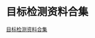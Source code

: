 # 目标检测资料合集
[目标检测资料合集](https://aiwithcloud.com/2021/12/16/%e7%9b%ae%e6%a0%87%e6%a3%80%e6%b5%8b%e8%b5%84%e6%96%99%e5%90%88%e9%9b%86/)